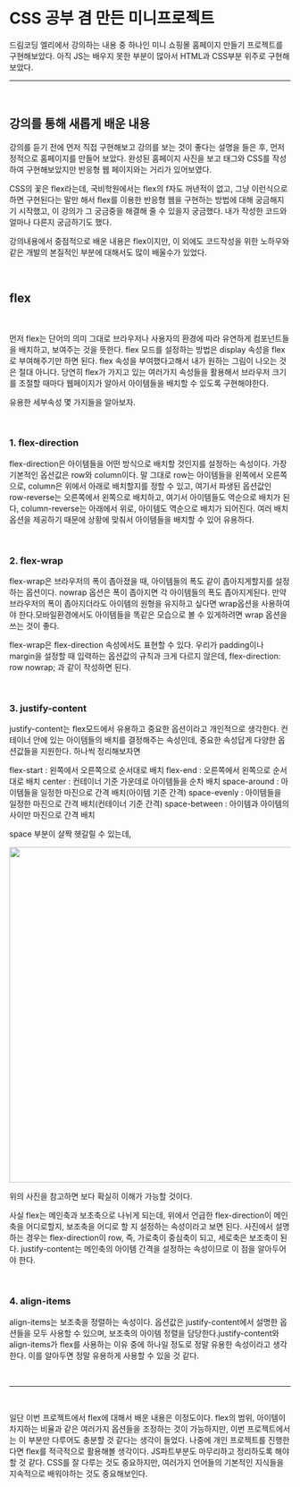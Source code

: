 # CSS 공부 겸 만든 미니프로젝트

드림코딩 엘리에서 강의하는 내용 중 하나인 미니 쇼핑몰 홈페이지 만들기 프로젝트를 구현해보았다.
아직 JS는 배우지 못한 부분이 많아서 HTML과 CSS부분 위주로 구현해보았다.

<hr>
<br>

## 강의를 통해 새롭게 배운 내용

강의를 듣기 전에 먼저 직접 구현해보고 강의를 보는 것이 좋다는 설명을 들은 후, 먼저 정적으로 홈페이지를 만들어 보았다. 완성된 홈페이지 사진을 보고 태그와 CSS를 작성하여 구현해보았지만 반응형 웹 페이지와는 거리가 있어보였다.

CSS의 꽃은 flex라는데, 국비학원에서는 flex의 f자도 꺼낸적이 없고, 그냥 이런식으로 하면 구현된다는 말만 해서 flex를 이용한 반응형 웹을 구현하는 방법에 대해 궁금해지기 시작했고, 이 강의가 그 궁금중을 해결해 줄 수 있을지 궁금했다. 내가 작성한 코드와 얼마나 다른지 궁금하기도 했다.

강의내용에서 중점적으로 배운 내용은 flex이지만, 이 외에도 코드작성을 위한 노하우와 같은 개발의 본질적인 부분에 대해서도 많이 배울수가 있었다.

<br>

## flex

<br>

먼저 flex는 단어의 의미 그대로 브라우저나 사용자의 환경에 따라 유연하게 컴포넌트들을 배치하고, 보여주는 것을 뜻한다. flex 모드를 설정하는 방법은 display 속성을 flex로 부여해주기만 하면 된다. flex 속성을 부여했다고해서 내가 원하는 그림이 나오는 것은 절대 아니다. 당연히 flex가 가지고 있는 여러가지 속성들을 활용해서 브라우저 크기를 조절할 때마다 웹페이지가 알아서 아이템들을 배치할 수 있도록 구현해야한다.

유용한 세부속성 몇 가지들을 알아보자.

<br>

### 1. flex-direction

flex-direction은 아이템들을 어떤 방식으로 배치할 것인지를 설정하는 속성이다. 가장 기본적인 옵션값은 row와 column이다. 말 그대로 row는 아이템들을 왼쪽에서 오른쪽으로, column은 위에서 아래로 배치할지를 정할 수 있고, 여기서 파생된 옵션값인 row-reverse는 오른쪽에서 왼쪽으로 배치하고, 여기서 아이템들도 역순으로 배치가 된다, column-reverse는 아래에서 위로, 아이템도 역순으로 배치가 되어진다.
여러 배치옵션을 제공하기 때문에 상황에 맞춰서 아이템들을 배치할 수 있어 유용하다.

<br>

### 2. flex-wrap

flex-wrap은 브라우저의 폭이 좁아졌을 때, 아이템들의 폭도 같이 좁아지게할지를 설정하는 옵션이다. nowrap 옵션은 폭이 좁아지면 각 아이템들의 폭도 좁아지게된다. 만약 브라우저의 폭이 좁아지더라도 아이템의 원형을 유지하고 싶다면 wrap옵션을 사용하여야 한다.모바일환경에서도 아이템들을 똑같은 모습으로 볼 수 있게하려면 wrap 옵션을 쓰는 것이 좋다.

flex-wrap은 flex-direction 속성에서도 표현할 수 있다. 우리가 padding이나 margin을 설정할 때 입력하는 옵션값의 규칙과 크게 다르지 않은데, flex-direction: row nowrap; 과 같이 작성하면 된다.

<br>

### 3. justify-content

justify-content는 flex모드에서 유용하고 중요한 옵션이라고 개인적으로 생각한다. 컨테이너 안에 있는 아이템들의 배치를 결정해주는 속성인데, 중요한 속성답게 다양한 옵션값들을 지원한다. 하나씩 정리해보자면

flex-start : 왼쪽에서 오른쪽으로 순서대로 배치
flex-end : 오른쪽에서 왼쪽으로 순서대로 배치
center : 컨테이너 기준 가운데로 아이템들을 순차 배치
space-around : 아이템들을 일정한 마진으로 간격 배치(아이템 기준 간격)
space-evenly : 아이템들을 일정한 마진으로 간격 배치(컨테이너 기준 간격)
space-between : 아이템과 아이템의 사이만 마진으로 간격 배치

space 부분이 살짝 헷갈릴 수 있는데,

<img src="https://studiomeal.com/wp-content/uploads/2020/01/10-1.jpg" width="600px">

위의 사진을 참고하면 보다 확실히 이해가 가능할 것이다.

사실 flex는 메인축과 보초축으로 나뉘게 되는데, 위에서 언급한 flex-direction이 메인축을 어디로할지, 보조축을 어디로 할 지 설정하는 속성이라고 보면 된다. 사진에서 설명하는 경우는 flex-direction이 row, 즉, 가로축이 중심축이 되고, 세로축은 보조축이 된다. justify-content는 메인축의 아이템 간격을 설정하는 속성이므로 이 점을 알아두어야 한다.

<br>

### 4. align-items

align-items는 보조축을 정렬하는 속성이다. 옵션값은 justify-content에서 설명한 옵션들을 모두 사용할 수 있으며, 보조축의 아이템 정렬을 담당한다.justify-content와 align-items가 flex를 사용하는 이유 중에 하나일 정도로 정말 유용한 속성이라고 생각한다. 이를 알아두면 정말 유용하게 사용할 수 있을 것 같다.

<br>
<hr>

<br>

일단 이번 프로젝트에서 flex에 대해서 배운 내용은 이정도이다. flex의 범위, 아이템이 차지하는 비율과 같은 여러가지 옵션들을 조정하는 것이 가능하지만, 이번 프로젝트에서는 이 부분만 다루어도 충분할 것 같다는 생각이 들었다. 나중에 개인 프로젝트를 진행한다면 flex를 적극적으로 활용해볼 생각이다. JS파트부분도 마무리하고 정리하도록 해야할 것 같다. CSS를 잘 다루는 것도 중요하지만, 여러가지 언어들의 기본적인 지식들을 지속적으로 배워야하는 것도 중요해보인다.
